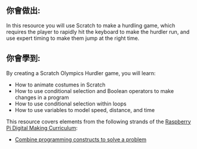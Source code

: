 ## 你會做出:

In this resource you will use Scratch to make a hurdling game, which requires the player to rapidly hit the keyboard to make the hurdler run, and use expert timing to make them jump at the right time.

## 你會學到:

By creating a Scratch Olympics Hurdler game, you will learn:

- How to animate costumes in Scratch
- How to use conditional selection and Boolean operators to make changes in a program
- How to use conditional selection within loops
- How to use variables to model speed, distance, and time

This resource covers elements from the following strands of the [Raspberry Pi Digital Making Curriculum](https://www.raspberrypi.org/curriculum/):

- [Combine programming constructs to solve a problem](https://www.raspberrypi.org/curriculum/programming/builder)